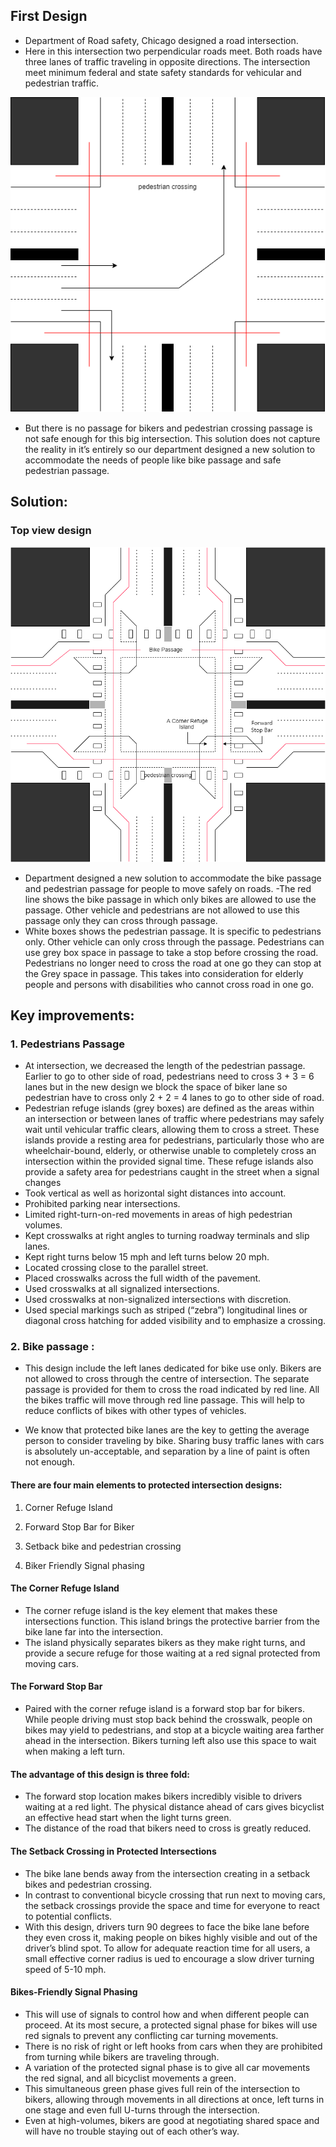 
## First Design
- Department of Road safety, Chicago designed a road intersection. 
- Here in this intersection two perpendicular roads meet. Both roads have three lanes of traffic traveling in opposite directions. The intersection meet minimum federal and state safety standards for vehicular and pedestrian traffic. 
 
![](before.png)

- But there is no passage for bikers and pedestrian crossing passage is not safe enough for this big intersection. This solution does not capture the reality in it’s entirely so our department designed a new solution to accommodate the needs of people like bike passage and safe pedestrian passage.

## Solution:
### Top view design

![](AssignSolution.png)
 
- Department designed a new solution to accommodate the bike passage and pedestrian passage for people to move safely on roads.
-The red line shows the bike passage in which only bikes are allowed to use the passage. Other vehicle and pedestrians are not allowed to use this passage only they can cross through passage.
- White boxes shows the pedestrian passage. It is specific to pedestrians only. Other vehicle can only cross through the passage. Pedestrians can use grey box space in passage to take a stop before crossing the road. Pedestrians no longer need to cross the road at one go they can stop at the Grey space in passage. This takes into consideration for elderly people and persons with disabilities who cannot cross road in one go.

## Key improvements:
### 1.	Pedestrians Passage
- At intersection, we decreased the length of the pedestrian passage. Earlier to go to other side of road, pedestrians need to cross 3 + 3 = 6 lanes but in the new design we block the space of biker lane so pedestrian have to cross only 2 + 2 = 4 lanes to go to  other side of road.
- Pedestrian refuge islands (grey boxes) are defined as the areas within an intersection or between lanes of traffic where pedestrians may safely wait until vehicular traffic clears, allowing them to cross a street. These islands provide a resting area for pedestrians, particularly those who are wheelchair-bound, elderly, or otherwise unable to completely cross an intersection within the provided signal time. These refuge islands also provide a safety area for pedestrians caught in the street when a signal changes
- Took vertical as well as horizontal sight distances into account.
- Prohibited parking near intersections. 
- Limited right-turn-on-red movements in areas of high pedestrian volumes. 
-  Kept crosswalks at right angles to turning roadway terminals and slip lanes. 
- Kept right turns below 15 mph and left turns below 20 mph. 
- Located crossing close to the parallel street. 
- Placed crosswalks across the full width of the pavement. 
- Used crosswalks at all signalized intersections. 
- Used crosswalks at non-signalized intersections with discretion. 
- Used special markings such as striped (“zebra”) longitudinal lines or diagonal cross     hatching for added visibility and to emphasize a crossing. 

### 2.	Bike passage :

- This design include the left lanes dedicated for bike use only. Bikers are not allowed to cross through the centre of intersection. The separate passage is provided for them to cross the road indicated by red line. All the bikes traffic will move through red line passage. This will help to reduce conflicts of bikes with other types of vehicles.

- We know that protected bike lanes are the key to getting the average person to consider traveling by bike. Sharing busy traffic lanes with cars is absolutely un-acceptable, and separation by a line of paint is often not enough. 

#### There are four main elements to protected intersection designs: 
1. Corner Refuge Island 

2. Forward Stop Bar for Biker

3. Setback bike and pedestrian crossing 

4. Biker Friendly Signal phasing 

#### The Corner Refuge Island 
- The corner refuge island is the key element that makes these intersections function. This island brings the protective barrier from the bike lane far into the intersection. 
- The island physically separates bikers as they make right turns, and provide a secure refuge for those waiting at a red signal protected from moving cars. 

#### The Forward Stop Bar 
- Paired with the corner refuge island is a forward stop bar for bikers. While people driving must stop back behind the crosswalk, people on bikes may yield to pedestrians, and stop at a bicycle waiting area farther ahead in the intersection. Bikers turning left also use this space to wait when making a left turn. 
#### The advantage of this design is three fold: 
- The forward stop location makes bikers incredibly visible to drivers waiting at a red light. 
The physical distance ahead of cars gives bicyclist an effective head start when the light turns green. 
- The distance of the road that bikers need to cross is greatly reduced. 
#### The Setback Crossing in Protected Intersections 
- The bike lane bends away from the intersection creating in a setback bikes and pedestrian crossing. 
- In contrast to conventional bicycle crossing that run next to moving cars, the setback crossings provide the space and time for everyone to react to potential conflicts.
- With this design, drivers turn 90 degrees to face the bike lane before they even cross it, making people on bikes highly visible and out of the driver’s blind spot. To allow for adequate reaction time for all users, a small effective corner radius is ued to encourage a slow driver turning speed of 5-10 mph.
#### Bikes-Friendly Signal Phasing 
- This will use of signals to control how and when different people can proceed. At its most secure, a protected signal phase for bikes will use red signals to prevent any conflicting car turning movements. 
- There is no risk of right or left hooks from cars when they are prohibited from turning while bikers are traveling through.
- A variation of the protected signal phase is to give all car movements the red signal, and all bicyclist movements a green. 
- This simultaneous green phase gives full rein of the intersection to bikers, allowing through movements in all directions at once, left turns in one stage and even full U-turns through the intersection. 
- Even at high-volumes, bikers are good at negotiating shared space and will have no trouble staying out of each other’s way.
